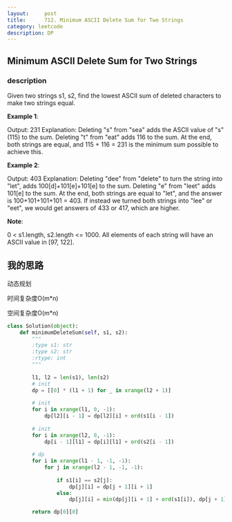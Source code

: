 ```yaml
---
layout:     post
title:      712. Minimum ASCII Delete Sum for Two Strings
category: leetcode
description: DP
---
```


## Minimum ASCII Delete Sum for Two Strings
### description

Given two strings s1, s2, find the lowest ASCII sum of deleted characters to make two strings equal.

**Example 1**:

Output: 231
Explanation: Deleting "s" from "sea" adds the ASCII value of "s" (115) to the sum.
Deleting "t" from "eat" adds 116 to the sum.
At the end, both strings are equal, and 115 + 116 = 231 is the minimum sum possible to achieve this.



**Example 2**:

Output: 403
Explanation: Deleting "dee" from "delete" to turn the string into "let",
adds 100[d]+101[e]+101[e] to the sum.  Deleting "e" from "leet" adds 101[e] to the sum.
At the end, both strings are equal to "let", and the answer is 100+101+101+101 = 403.
If instead we turned both strings into "lee" or "eet", we would get answers of 433 or 417, which are higher.

**Note**:

0 < s1.length, s2.length <= 1000.
All elements of each string will have an ASCII value in [97, 122].

## 我的思路
动态规划

时间复杂度O(m*n)

空间复杂度O(m*n)

```python
class Solution(object):
    def minimumDeleteSum(self, s1, s2):
        """
        :type s1: str
        :type s2: str
        :rtype: int
        """
        
        l1, l2 = len(s1), len(s2)
        # init
        dp = [[0] * (l1 + 1) for _ in xrange(l2 + 1)]
        
        # init 
        for i in xrange(l1, 0, -1):
            dp[l2][i - 1] = dp[l2][i] + ord(s1[i - 1])
        
        # init    
        for i in xrange(l2, 0, -1):
            dp[i - 1][l1] = dp[i][l1] + ord(s2[i - 1])
        
        # dp
        for i in xrange(l1 - 1, -1, -1):
            for j in xrange(l2 - 1, -1, -1):
                
                if s1[i] == s2[j]:
                    dp[j][i] = dp[j + 1][i + 1]
                else:
                    dp[j][i] = min(dp[j][i + 1] + ord(s1[i]), dp[j + 1][i] + ord(s2[j]))

        return dp[0][0]
```




